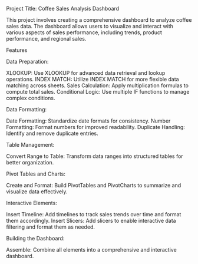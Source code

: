 Project Title:
Coffee Sales Analysis Dashboard

This project involves creating a comprehensive dashboard to analyze coffee sales data. The dashboard allows users to visualize and interact with various aspects of sales performance, including trends, product performance, and regional sales.

Features

Data Preparation:

XLOOKUP: Use XLOOKUP for advanced data retrieval and lookup operations.
INDEX MATCH: Utilize INDEX MATCH for more flexible data matching across sheets.
Sales Calculation: Apply multiplication formulas to compute total sales.
Conditional Logic: Use multiple IF functions to manage complex conditions.

Data Formatting:

Date Formatting: Standardize date formats for consistency.
Number Formatting: Format numbers for improved readability.
Duplicate Handling: Identify and remove duplicate entries.

Table Management:

Convert Range to Table: Transform data ranges into structured tables for better organization.

Pivot Tables and Charts:

Create and Format: Build PivotTables and PivotCharts to summarize and visualize data effectively.

Interactive Elements:

Insert Timeline: Add timelines to track sales trends over time and format them accordingly.
Insert Slicers: Add slicers to enable interactive data filtering and format them as needed.

Building the Dashboard:

Assemble: Combine all elements into a comprehensive and interactive dashboard.
